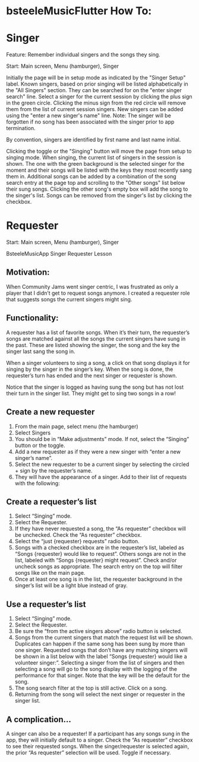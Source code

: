 # bsteeleMusicFlutter How To:

# Singer

Feature:  Remember individual singers and the songs they sing.

Start:  Main screen, Menu (hamburger), Singer

Initially the page will be in setup mode as indicated by the "Singer Setup" label.
Known singers, based on prior singing will be listed alphabetically in the "All Singers"
section. They can be searched for on the "enter singer search" line.
Select a singer for the current session by clicking the plus sign in the green circle.
Clicking the minus sign from the red circle will remove them from the list of current
session singers. New singers can be added using the "enter a new singer's name" line.
Note: The singer will be forgotten if no song has been associated with the singer prior
to app termination.

By convention, singers are identified by first name and last name initial.

Clicking the toggle or the "Singing" button will move the page from setup to singing mode.
When singing, the current list of singers in the session is shown. The one with the green
background is the selected singer for the moment and their songs will be listed
with the keys they most recently sang them in. Additional songs can be added by
a combination of the song search entry at the page top and scrolling to the "Other songs"
list below their sung songs. Clicking the other song's empty box will add the song to the
singer's list. Songs can be removed from the singer's
list by clicking the checkbox.

# Requester

Start:  Main screen, Menu (hamburger), Singer

BsteeleMusicApp Singer Requester Lesson

## Motivation:

When Community Jams went singer centric, I was frustrated as only a player that I
didn’t get to request songs anymore. I created a requester role that suggests
songs the current singers might sing.

## Functionality:

A requester has a list of favorite songs. When it’s their turn, the requester’s
songs are matched against all the songs the current singers have sung in the past.
These are listed showing the singer, the song and the key the singer last sang the song in.

When a singer volunteers to sing a song, a click on that song displays it
for singing by the singer in the singer’s key. When the song is done, the requester’s turn
has ended and the next singer or requester is shown.

Notice that the singer is logged as having sung the song but has not lost their turn
in the singer list. They might get to sing two songs in a row!

## Create a new requester

1. From the main page, select menu (the hamburger)
2. Select Singers
3. You should be in “Make adjustments” mode. If not, select the “Singing” button or the toggle.
4. Add a new requester as if they were a new singer with “enter a new singer’s name”.
5. Select the new requester to be a current singer by selecting the circled + sign by the requester’s name.
6. They will have the appearance of a singer.
   Add to their list of requests with the following:

## Create a requester’s list

1. Select “Singing” mode.
2. Select the Requester.
3. If they have never requested a song, the “As requester” checkbox will be unchecked.
   Check the “As requester” checkbox.
4. Select the “just {requester} requests” radio button.
5. Songs with a checked checkbox are in the requester’s list, labeled as “Songs {requester} would like to request”.
   Others songs are not in the list, labeled with “Songs {requester} might request”. Check and/or uncheck songs as
   appropriate. The search entry on the top will filter songs like on the main page.
6. Once at least one song is in the list, the requester background in the singer’s list will be a light blue instead of
   gray.

## Use a requester’s list

1. Select “Singing” mode.
2. Select the Requester.
3. Be sure the “from the active singers above” radio button is selected.
4. Songs from the current singers that match the request list will be shown. Duplicates can happen if the same song has
   been sung by more than one singer. Requested songs that don’t have any matching singers will be shown in a list below
   with the label “Songs {requester} would like a volunteer singer:”. Selecting a singer from the list of singers and
   then selecting a song will go to the song display with the logging of the performance for that singer. Note that the
   key will be the default for the song.
5. The song search filter at the top is still active. Click on a song.
6. Returning from the song will select the next singer or requester in the singer list.

## A complication…

A singer can also be a requester!   If a participant has any songs sung in the app,
they will initially default to a singer. Check the “As requester” checkbox to see their requested songs.
When the singer/requester is selected again, the prior “As requester” selection will be used. Toggle if necessary.
